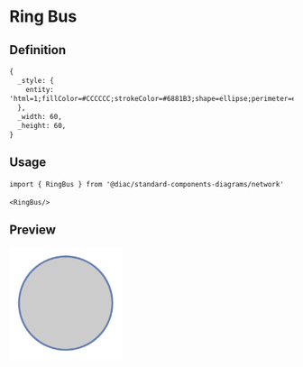 # Ring Bus

## Definition

```
{
  _style: { 
    entity: 'html=1;fillColor=#CCCCCC;strokeColor=#6881B3;shape=ellipse;perimeter=ellipsePerimeter;gradientColor=none;gradientDirection=north;fontColor=#ffffff;strokeWidth=2;',
  },
  _width: 60,
  _height: 60,
}
```

## Usage

```
import { RingBus } from '@diac/standard-components-diagrams/network'

<RingBus/>
```

## Preview

<img src="./ring-bus.png" width="200"/>
